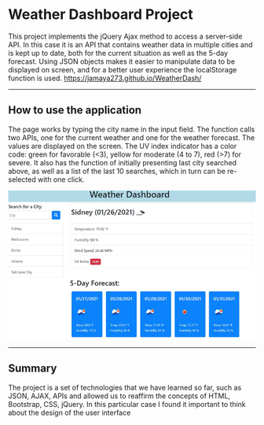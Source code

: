 # Weather Dashboard Project
This project implements the jQuery Ajax method to access a server-side API. In this case it is an API that contains weather data in multiple cities and is kept up to date, both for the current situation as well as the 5-day forecast. Using JSON objects makes it easier to manipulate data to be displayed on screen, and for a better user experience the localStorage function is used.
https://jamaya273.github.io/WeatherDash/
 
--- 

## How to use the application
The page works by typing the city name in the input field. The function calls two APIs, one for the current weather and one for the weather forecast. The values are displayed on the screen.
The UV index indicator has a color code: green for favorable (<3), yellow for moderate (4 to 7), red (>7) for severe.
It also has the function of initially presenting last city searched above, as well as a list of the last 10 searches, which in turn can be re-selected with one click.

![Weather](images/weatherSample.png)

---

## Summary
The project is a set of technologies that we have learned so far, such as JSON, AJAX, APIs and allowed us to reaffirm the concepts of HTML, Bootstrap, CSS, jQuery. In this particular case I found it important to think about the design of the user interface

